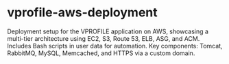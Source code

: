 # vprofile-aws-deployment
Deployment setup for the VPROFILE application on AWS, showcasing a multi-tier architecture using EC2, S3, Route 53, ELB, ASG, and ACM. Includes Bash scripts in user data for automation. Key components: Tomcat, RabbitMQ, MySQL, Memcached, and HTTPS via a custom domain.
